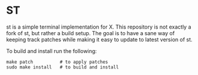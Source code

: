 # ST

st is a simple terminal implementation for X. This repository is not exactly a
fork of st, but rather a build setup. The goal is to have a sane way
of keeping track patches while making it easy to update to latest version of
st.

To build and install run the following:

```
make patch          # to apply patches
sudo make install   # to build and install
```
